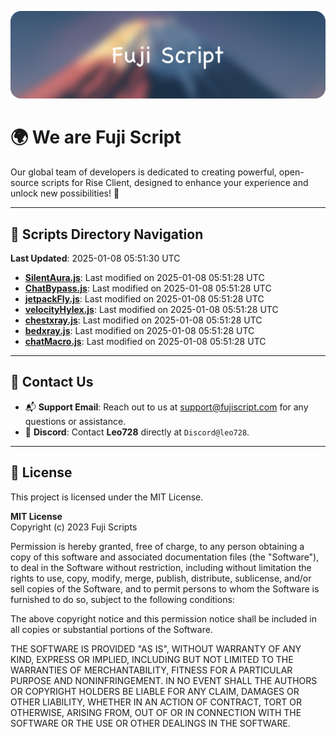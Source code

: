 ![Banner](.github/b.webp)

# 🌍 **We are Fuji Script**

Our global team of developers is dedicated to creating powerful, open-source scripts for Rise Client, designed to enhance your experience and unlock new possibilities! 🌟

---
<!-- SCRIPTS_NAVIGATION_START -->
## 📂 **Scripts Directory Navigation**

**Last Updated**: 2025-01-08 05:51:30 UTC

- **[SilentAura.js](scripts/SilentAura.js)**: Last modified on 2025-01-08 05:51:28 UTC
- **[ChatBypass.js](scripts/ChatBypass.js)**: Last modified on 2025-01-08 05:51:28 UTC
- **[jetpackFly.js](scripts/jetpackFly.js)**: Last modified on 2025-01-08 05:51:28 UTC
- **[velocityHylex.js](scripts/velocityHylex.js)**: Last modified on 2025-01-08 05:51:28 UTC
- **[chestxray.js](scripts/chestxray.js)**: Last modified on 2025-01-08 05:51:28 UTC
- **[bedxray.js](scripts/bedxray.js)**: Last modified on 2025-01-08 05:51:28 UTC
- **[chatMacro.js](scripts/chatMacro.js)**: Last modified on 2025-01-08 05:51:28 UTC

<!-- SCRIPTS_NAVIGATION_END -->

---

## 💬 **Contact Us**  
- 📬 **Support Email**: Reach out to us at [support@fujiscript.com](mailto:support@fujiscript.com) for any questions or assistance.  
- 💬 **Discord**: Contact **Leo728** directly at `Discord@leo728`.

---

## 📜 **License**

This project is licensed under the MIT License.  

**MIT License**  
Copyright (c) 2023 Fuji Scripts  

Permission is hereby granted, free of charge, to any person obtaining a copy of this software and associated documentation files (the "Software"), to deal in the Software without restriction, including without limitation the rights to use, copy, modify, merge, publish, distribute, sublicense, and/or sell copies of the Software, and to permit persons to whom the Software is furnished to do so, subject to the following conditions:  

The above copyright notice and this permission notice shall be included in all copies or substantial portions of the Software.  

THE SOFTWARE IS PROVIDED "AS IS", WITHOUT WARRANTY OF ANY KIND, EXPRESS OR IMPLIED, INCLUDING BUT NOT LIMITED TO THE WARRANTIES OF MERCHANTABILITY, FITNESS FOR A PARTICULAR PURPOSE AND NONINFRINGEMENT. IN NO EVENT SHALL THE AUTHORS OR COPYRIGHT HOLDERS BE LIABLE FOR ANY CLAIM, DAMAGES OR OTHER LIABILITY, WHETHER IN AN ACTION OF CONTRACT, TORT OR OTHERWISE, ARISING FROM, OUT OF OR IN CONNECTION WITH THE SOFTWARE OR THE USE OR OTHER DEALINGS IN THE SOFTWARE.  
